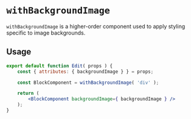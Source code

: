 # `withBackgroundImage` #

`withBackgroundImage` is a higher-order component used to apply styling specific to image backgrounds.

## Usage ##

```jsx
export default function Edit( props ) {
	const { attributes: { backgroundImage } } = props;

	const BlockComponent = withBackgroundImage( 'div' );

	return (
		<BlockComponent backgroundImage={ backgroundImage } />
	);
}
```

